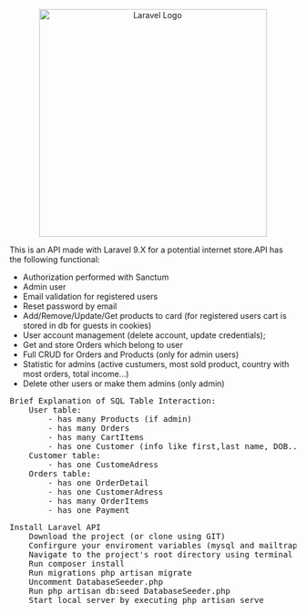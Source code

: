 <p align="center"><a href="https://laravel.com" target="_blank"><img src="https://raw.githubusercontent.com/laravel/art/master/logo-lockup/5%20SVG/2%20CMYK/1%20Full%20Color/laravel-logolockup-cmyk-red.svg" width="400" alt="Laravel Logo"></a></p>


This is an API made with Laravel 9.X for a potential internet store.API has the following functional:
- Authorization performed with Sanctum
- Admin user
- Email validation for registered users
- Reset password by email
- Add/Remove/Update/Get products to card (for registered users cart is stored in db for guests in cookies)
- User account management (delete account, update credentials);
- Get and store Orders which belong to user
- Full CRUD for Orders and Products (only for admin users)
- Statistic for admins (active custumers, most sold product, country with most orders, total income...)
- Delete other users or make them admins (only admin)

<pre>
Brief Explanation of SQL Table Interaction:
    User table:
        - has many Products (if admin)
        - has many Orders
        - has many CartItems
        - has one Customer (info like first,last name, DOB...)
    Customer table:
        - has one CustomeAdress
    Orders table:
        - has one OrderDetail
        - has one CustomerAdress
        - has many OrderItems
        - has one Payment 
</pre>

<pre>
Install Laravel API
    Download the project (or clone using GIT)
    Confirgure your enviroment variables (mysql and mailtrap as email server)
    Navigate to the project's root directory using terminal
    Run composer install
    Run migrations php artisan migrate
    Uncomment DatabaseSeeder.php
    Run php artisan db:seed DatabaseSeeder.php
    Start local server by executing php artisan serve
</pre>
    

  
